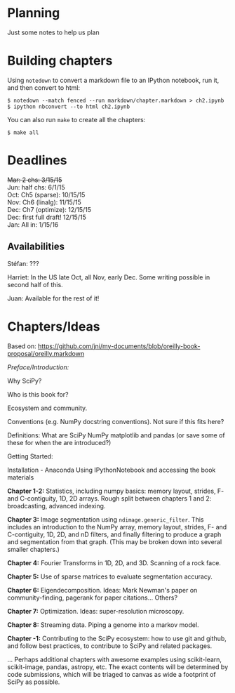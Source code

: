 Planning
=======
Just some notes to help us plan

Building chapters
=================
Using `notedown` to convert a markdown file to an IPython notebook, run it,
and then convert to html:

```console
$ notedown --match fenced --run markdown/chapter.markdown > ch2.ipynb
$ ipython nbconvert --to html ch2.ipynb
```

You can also run `make` to create all the chapters:

```console
$ make all
```

Deadlines
========
~~Mar: 2 chs: 3/15/15~~  
Jun: half chs: 6/1/15  
Oct: Ch5 (sparse): 10/15/15  
Nov: Ch6 (linalg): 11/15/15  
Dec: Ch7 (optimize): 12/15/15  
Dec: first full draft! 12/15/15  
Jan: All in:  1/15/16

Availabilities
-------------
Stéfan: ???

Harriet: In the US late Oct, all Nov, early Dec. Some writing possible in
second half of this.

Juan: Available for the rest of it!

Chapters/Ideas
==============
Based on: https://github.com/jni/my-documents/blob/oreilly-book-proposal/oreilly.markdown

*Preface/Introduction:* 

Why SciPy?

Who is this book for?

Ecosystem and community.

Conventions (e.g. NumPy docstring
conventions). Not sure if this fits here?

Definitions: What are SciPy NumPy matplotlib and pandas (or save some of these for when the are introduced?)

Getting Started:

Installation - Anaconda
Using IPythonNotebook and accessing the book materials

**Chapter 1-2:** Statistics, including numpy basics: memory layout, strides, F-
and C-contiguity, 1D, 2D arrays. Rough split between chapters 1 and 2:
broadcasting, advanced indexing.

**Chapter 3:** Image segmentation using `ndimage.generic_filter`. This includes
an introduction to the NumPy array, memory layout, strides, F- and
C-contiguity, 1D, 2D, and nD filters, and finally filtering to produce a graph
and segmentation from that graph. (This may be broken down into several
smaller chapters.)

**Chapter 4:** Fourier Transforms in 1D, 2D, and 3D. Scanning of a rock face.

**Chapter 5:** Use of sparse matrices to evaluate segmentation accuracy.

**Chapter 6:** Eigendecomposition. Ideas: Mark Newman's paper on
community-finding, pagerank for paper citations... Others?

**Chapter 7:** Optimization. Ideas: super-resolution microscopy.

**Chapter 8:** Streaming data. Piping a genome into a markov model.

**Chapter -1:** Contributing to the SciPy ecosystem: how to use git and github,
and follow best practices, to contribute to SciPy and related packages.

... Perhaps additional chapters with awesome examples using scikit-learn,
scikit-image, pandas, astropy, etc. The exact contents will be determined by
code submissions, which will be triaged to canvas as wide a footprint of SciPy
as possible.

